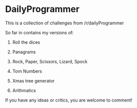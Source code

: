 DailyProgrammer
===============

This is a collection of challenges from /r/dailyProgrammer

So far in contains my versions of:


1. Roll the dices

2. Panagrams

3. Rock, Paper, Scissors, Lizard, Spock

4. Torn Numbers

5. Xmas tree generator

6. Arithmatics


If you have any ideas or critics, you are welcome to comment!
